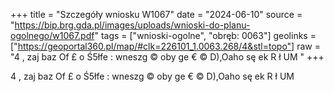 +++
title = "Szczegóły wniosku W1067"
date = "2024-06-10"
source = "https://bip.brg.gda.pl/images/uploads/wnioski-do-planu-ogolnego/w1067.pdf"
tags = ["wnioski-ogolne", "obręb: 0063"]
geolinks = ["https://geoportal360.pl/map/#clk=226101_1.0063.268/4&stl=topo"]
raw = "4 , zaj baz Of £ o Ś5łfe : wneszg © oby ge € © D),Oaho sę ek R ł UM "
+++

4 ,
zaj baz Of £ o Ś5łfe
: wneszg © oby ge € © D),Oaho sę ek
R ł UM



